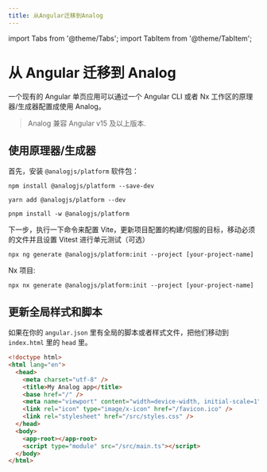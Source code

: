 ```yaml
---
title: 从Angular迁移到Analog
---
```


import Tabs from '@theme/Tabs';
import TabItem from '@theme/TabItem';

# 从 Angular 迁移到 Analog

一个现有的 Angular 单页应用可以通过一个 Angular CLI 或者 Nx 工作区的原理器/生成器配置成使用 Analog。

> Analog 兼容 Angular v15 及以上版本.

## 使用原理器/生成器

首先，安装 `@analogjs/platform` 软件包：

<Tabs groupId="package-manager">
  <TabItem value="npm">

```shell
npm install @analogjs/platform --save-dev
```

  </TabItem>

  <TabItem label="Yarn" value="yarn">

```shell
yarn add @analogjs/platform --dev
```

  </TabItem>

  <TabItem value="pnpm">

```shell
pnpm install -w @analogjs/platform
```

  </TabItem>
</Tabs>

下一步，执行一下命令来配置 Vite，更新项目配置的构建/伺服的目标，移动必须的文件并且设置 Vitest 进行单元测试（可选）

```shell
npx ng generate @analogjs/platform:init --project [your-project-name]
```

Nx 项目:

```shell
npx nx generate @analogjs/platform:init --project [your-project-name]
```

## 更新全局样式和脚本

如果在你的 `angular.json` 里有全局的脚本或者样式文件，把他们移动到 `index.html` 里的 `head` 里。

```html
<!doctype html>
<html lang="en">
  <head>
    <meta charset="utf-8" />
    <title>My Analog app</title>
    <base href="/" />
    <meta name="viewport" content="width=device-width, initial-scale=1" />
    <link rel="icon" type="image/x-icon" href="/favicon.ico" />
    <link rel="stylesheet" href="/src/styles.css" />
  </head>
  <body>
    <app-root></app-root>
    <script type="module" src="/src/main.ts"></script>
  </body>
</html>
```
